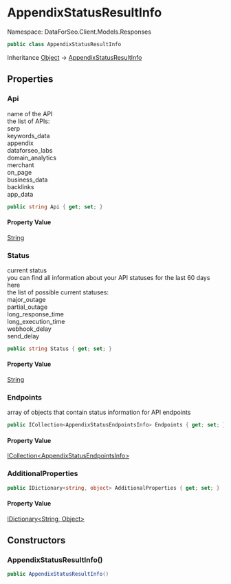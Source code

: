 # AppendixStatusResultInfo

Namespace: DataForSeo.Client.Models.Responses

```csharp
public class AppendixStatusResultInfo
```

Inheritance [Object](https://docs.microsoft.com/en-us/dotnet/api/system.object) → [AppendixStatusResultInfo](./dataforseo.client.models.responses.appendixstatusresultinfo.md)

## Properties

### **Api**

name of the API
 <br>the list of APIs:
 <br>serp
 <br>keywords_data
 <br>appendix
 <br>dataforseo_labs
 <br>domain_analytics
 <br>merchant
 <br>on_page
 <br>business_data
 <br>backlinks
 <br>app_data

```csharp
public string Api { get; set; }
```

#### Property Value

[String](https://docs.microsoft.com/en-us/dotnet/api/system.string)<br>

### **Status**

current status
 <br>you can find all information about your API statuses for the last 60 days here
 <br>the list of possible current statuses:
 <br>major_outage
 <br>partial_outage
 <br>long_response_time
 <br>long_execution_time
 <br>webhook_delay
 <br>send_delay

```csharp
public string Status { get; set; }
```

#### Property Value

[String](https://docs.microsoft.com/en-us/dotnet/api/system.string)<br>

### **Endpoints**

array of objects that contain status information for API endpoints

```csharp
public ICollection<AppendixStatusEndpointsInfo> Endpoints { get; set; }
```

#### Property Value

[ICollection&lt;AppendixStatusEndpointsInfo&gt;](./dataforseo.client.models.appendixstatusendpointsinfo.md)<br>

### **AdditionalProperties**

```csharp
public IDictionary<string, object> AdditionalProperties { get; set; }
```

#### Property Value

[IDictionary&lt;String, Object&gt;](https://docs.microsoft.com/en-us/dotnet/api/system.collections.generic.idictionary-2)<br>

## Constructors

### **AppendixStatusResultInfo()**

```csharp
public AppendixStatusResultInfo()
```
